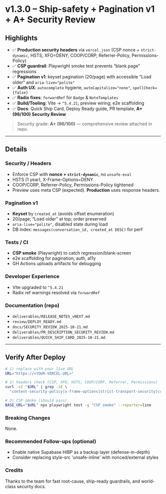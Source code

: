 # v1.3.0 – Ship-safety + Pagination v1 + A+ Security Review

## Highlights

- ✅ **Production security headers** via `vercel.json` (CSP nonce + `strict-dynamic`, HSTS, XFO=DENY, COOP/CORP, Referrer-Policy, Permissions-Policy)
- ✅ **CSP guardrail**: Playwright smoke test prevents “blank page” regressions
- ✅ **Pagination v1**: keyset pagination (20/page) with accessible “Load older” and `aria-live="polite"`
- ✅ **Auth UX**: `autocomplete` hygiene, `autoCapitalize="none"`, `spellCheck={false}`
- ✅ **Radix fixes**: `forwardRef` for `Badge` & `NoteTemplates`
- ✅ **Build/Tooling**: Vite → `^5.4.21`; preview wiring; e2e scaffolding
- ✅ **Docs**: Quick Ship Card, Deploy Ready guide, PR template, **A+ (96/100) Security Review**

> Security grade: **A+ (96/100)** — comprehensive review attached in repo.

---

## Details

### Security / Headers

- Enforce CSP with **nonce + `strict-dynamic`**, no `unsafe-eval`
- HSTS (1 year), X-Frame-Options=DENY
- COOP/CORP, Referrer-Policy, Permissions-Policy tightened
- Preview uses meta CSP (expected). **Production** uses response headers.

### Pagination v1

- **Keyset** by `created_at` (avoids offset enumeration)
- 20/page; “Load older” at top; order preserved
- `aria-live="polite"`, disabled state during load
- DB index: `messages(conversation_id, created_at DESC)` for perf

### Tests / CI

- **CSP smoke** (Playwright) to catch regression/blank-screen
- e2e scaffolding for pagination, auth, a11y
- GH Actions uploads artifacts for debugging

### Developer Experience

- Vite upgraded to `^5.4.21`
- Radix ref warnings resolved via `forwardRef`

### Documentation (repo)

- `deliverables/RELEASE_NOTES_vNEXT.md`
- `review/DEPLOY_READY.md`
- `docs/SECURITY_REVIEW_2025-10-21.md`
- `deliverables/PR_DESCRIPTION_SECURITY_REVIEW.md`
- `deliverables/QUICK_SHIP_CARD_2025-10-21.md`

---

## Verify After Deploy

```bash
# 1) replace with your live URL
URL="https://<YOUR-VERCEL-URL>"

# 2) headers check (CSP, XFO, HSTS, COOP/CORP, Referrer, Permissions)
curl -sI "$URL" | grep -iE \
  "content-security-policy|x-frame-options|strict-transport-security|cross-origin-opener-policy|cross-origin-resource-policy|referrer-policy|permissions-policy"

# 3) CSP smoke (should pass)
BASE_URL="$URL" npx playwright test -g "CSP smoke" --reporter=line
```

### Breaking Changes

None.

### Recommended Follow-ups (optional)

- Enable native Supabase HIBP as a backup layer (defense-in-depth)
- Consider replacing style-src 'unsafe-inline' with nonced/external styles

### Credits

Thanks to the team for fast root-cause, ship-ready guardrails, and world-class security docs.
